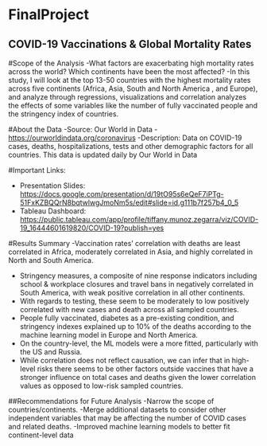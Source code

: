 # FinalProject
## COVID-19 Vaccinations & Global Mortality Rates

#Scope of the Analysis
-What factors are exacerbating high mortality rates across the world? Which continents have been the most affected?
-In this study, I will look at the top 13-50 countries with the highest mortality rates across five continents (Africa, Asia, South and North America , and Europe), and analyze through regressions, visualizations and correlation analyzes the effects of some variables like the number of fully vaccinated people and the stringency index of countries.

#About the Data
-Source: Our World in Data - https://ourworldindata.org/coronavirus
-Description: Data on COVID-19 cases, deaths, hospitalizations, tests and other demographic factors for all countries. This data is updated daily by Our World in Data

#Important Links:
- Presentation Slides:  https://docs.google.com/presentation/d/19tO95s6eQeF7iPTg-51FxKZBQQrN8bqtwlwgJmoNm5s/edit#slide=id.g111b7f257b4_0_5
- Tableau Dashboard: https://public.tableau.com/app/profile/tiffany.munoz.zegarra/viz/COVID-19_16444601619820/COVID-19?publish=yes

#Results Summary
-Vaccination rates’ correlation with deaths are least correlated in Africa, moderately correlated in Asia, and highly correlated in North and South America. 
- Stringency measures, a composite of nine response indicators including school & workplace closures and travel bans in negatively correlated in South America, with weak positive correlation in all other continents. 
- With regards to testing, these seem to be moderately to low positively correlated with new cases and death across all sampled countries.
- People fully vaccinated, diabetes as a pre-existing condition, and stringency indexes explained up to 10% of the deaths according to the machine learning model in Europe and North America.
- On the country-level, the ML models were  a more fitted, particularly with the US and Russia. 
- While correlation does not reflect causation, we can infer that in high-level risks there seems to be other factors outside vaccines that have a stronger influence on total cases and deaths given the lower correlation values as opposed to low-risk sampled countries.


##Recommendations for Future Analysis
-Narrow the scope of countries/continents.
-Merge additional datasets to consider other independent variables that may be affecting the number of COVID cases and related deaths.
-Improved machine learning models to better fit continent-level data

